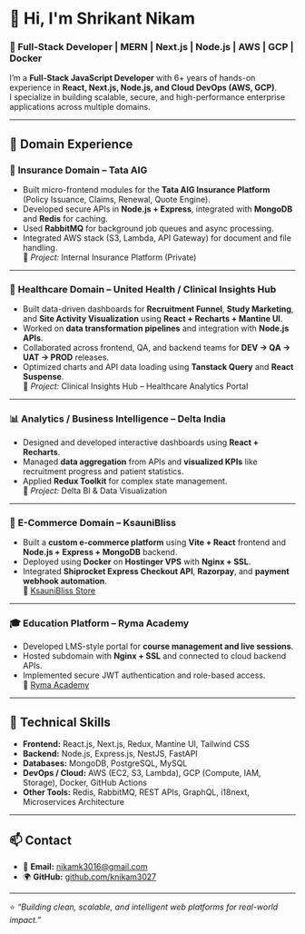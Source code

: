 # 👋 Hi, I'm Shrikant Nikam

### 💼 Full-Stack Developer | MERN | Next.js | Node.js | AWS | GCP | Docker

I’m a **Full-Stack JavaScript Developer** with 6+ years of hands-on experience in **React, Next.js, Node.js, and Cloud DevOps (AWS, GCP)**.  
I specialize in building scalable, secure, and high-performance enterprise applications across multiple domains.

---

## 🧩 Domain Experience

### 🏢 **Insurance Domain – Tata AIG**
- Built micro-frontend modules for the **Tata AIG Insurance Platform** (Policy Issuance, Claims, Renewal, Quote Engine).  
- Developed secure APIs in **Node.js + Express**, integrated with **MongoDB** and **Redis** for caching.  
- Used **RabbitMQ** for background job queues and async processing.  
- Integrated AWS stack (S3, Lambda, API Gateway) for document and file handling.  
🔗 *Project:* Internal Insurance Platform (Private)

---

### 🏥 **Healthcare Domain – United Health / Clinical Insights Hub**
- Built data-driven dashboards for **Recruitment Funnel**, **Study Marketing**, and **Site Activity Visualization** using **React + Recharts + Mantine UI**.  
- Worked on **data transformation pipelines** and integration with **Node.js APIs**.  
- Collaborated across frontend, QA, and backend teams for **DEV → QA → UAT → PROD** releases.  
- Optimized charts and API data loading using **Tanstack Query** and **React Suspense**.  
🔗 *Project:* Clinical Insights Hub – Healthcare Analytics Portal

---

### 📊 **Analytics / Business Intelligence – Delta India**
- Designed and developed interactive dashboards using **React + Recharts**.  
- Managed **data aggregation** from APIs and **visualized KPIs** like recruitment progress and patient statistics.  
- Applied **Redux Toolkit** for complex state management.  
🔗 *Project:* Delta BI & Data Visualization

---

### 🛒 **E-Commerce Domain – KsauniBliss**
- Built a **custom e-commerce platform** using **Vite + React** frontend and **Node.js + Express + MongoDB** backend.  
- Deployed using **Docker** on **Hostinger VPS** with **Nginx + SSL**.  
- Integrated **Shiprocket Express Checkout API**, **Razorpay**, and **payment webhook automation**.  
🔗 [KsauniBliss Store](https://shop.ksaunibliss.com)

---

### 🎓 **Education Platform – Ryma Academy**
- Developed LMS-style portal for **course management and live sessions**.  
- Hosted subdomain with **Nginx + SSL** and connected to cloud backend APIs.  
- Implemented secure JWT authentication and role-based access.  
🔗 [Ryma Academy](https://rymaacademy.com)

---

## 🧠 Technical Skills

- **Frontend:** React.js, Next.js, Redux, Mantine UI, Tailwind CSS  
- **Backend:** Node.js, Express.js, NestJS, FastAPI  
- **Databases:** MongoDB, PostgreSQL, MySQL  
- **DevOps / Cloud:** AWS (EC2, S3, Lambda), GCP (Compute, IAM, Storage), Docker, GitHub Actions  
- **Other Tools:** Redis, RabbitMQ, REST APIs, GraphQL, i18next, Microservices Architecture  

---

## 📫 Contact

- 📧 **Email:** [nikamk3016@gmail.com](mailto:knikam3027@gmail.com)  
- 🌍 **GitHub:** [github.com/knikam3027](https://github.com/knikam3027)

---

⭐ *“Building clean, scalable, and intelligent web platforms for real-world impact.”*
